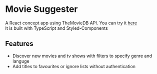 # Movie Suggester

A React concept app using TheMovieDB API. You can try it [here](https://findafilm.vercel.app/)
<br>It is built with TypeScript and Styled-Components

## Features

- Discover new movies and tv shows with filters to specify genre and languge
- Add titles to favourites or ignore lists without authentication
